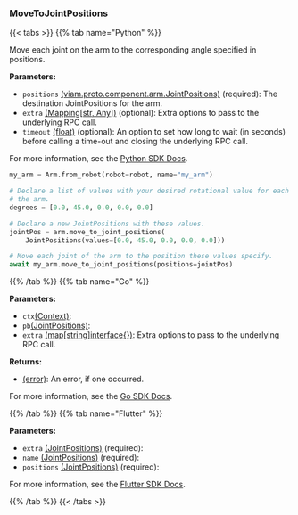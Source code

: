 ### MoveToJointPositions

{{< tabs >}}
{{% tab name="Python" %}}

Move each joint on the arm to the corresponding angle specified in positions.

**Parameters:**

- `positions` [(viam.proto.component.arm.JointPositions)](https://python.viam.dev/autoapi/viam/../proto/component/arm/index.html#viam.proto.component.arm.JointPositions) (required): The destination JointPositions for the arm.
- `extra` [(Mapping[str, Any])](<INSERT PARAM TYPE LINK>) (optional): Extra options to pass to the underlying RPC call.
- `timeout` [(float)](<INSERT PARAM TYPE LINK>) (optional): An option to set how long to wait (in seconds) before calling a time-out and closing the underlying RPC call.


For more information, see the [Python SDK Docs](https://python.viam.dev/autoapi/viam/components/arm/client/index.html#viam.components.arm.client.ArmClient.move_to_joint_positions).

``` python {class="line-numbers linkable-line-numbers"}
my_arm = Arm.from_robot(robot=robot, name="my_arm")

# Declare a list of values with your desired rotational value for each joint on
# the arm.
degrees = [0.0, 45.0, 0.0, 0.0, 0.0]

# Declare a new JointPositions with these values.
jointPos = arm.move_to_joint_positions(
    JointPositions(values=[0.0, 45.0, 0.0, 0.0, 0.0]))

# Move each joint of the arm to the position these values specify.
await my_arm.move_to_joint_positions(positions=jointPos)

```

{{% /tab %}}
{{% tab name="Go" %}}

**Parameters:**

- `ctx`[(Context)](https://pkg.go.dev/context#ctx):
- `pb`[(JointPositions)](https://pkg.go.dev/go.viam.com/api/component/arm/v1#pb):
- `extra` [(map[string]interface\{\})](https://go.dev/blog/maps): Extra options to pass to the underlying RPC call.

**Returns:**

- [(error)](https://pkg.go.dev/builtin#error): An error, if one occurred.

For more information, see the [Go SDK Docs](https://pkg.go.dev/go.viam.com/rdk/components/arm#Arm).

{{% /tab %}}
{{% tab name="Flutter" %}}

**Parameters:**

- `extra` [(JointPositions)](https://flutter.viam.dev/viam_protos.component.arm/JointPositions-class.html) (required):
- `name` [(JointPositions)](https://flutter.viam.dev/viam_protos.component.arm/JointPositions-class.html) (required):
- `positions` [(JointPositions)](https://flutter.viam.dev/viam_protos.component.arm/JointPositions-class.html) (required):


For more information, see the [Flutter SDK Docs](https://flutter.viam.dev/viam_protos.component.arm/ArmServiceClient/moveToJointPositions.html).

{{% /tab %}}
{{< /tabs >}}
